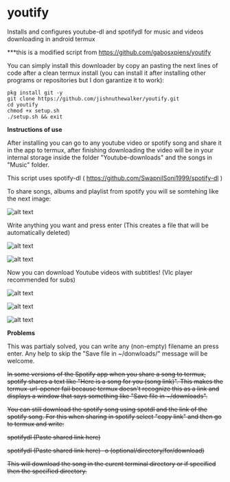 # youtify
Installs and configures youtube-dl and spotifydl for music and videos downloading in android termux

***this is a modified script from https://github.com/gabosxpiens/youtify

You can simply install this downloader by copy an pasting the next lines of code after a clean termux install (you can install it after installing other programs or repositories but I don garantize it to work):
```
pkg install git -y
git clone https://github.com/jishnuthewalker/youtify.git
cd youtify
chmod +x setup.sh
./setup.sh && exit
```
**Instructions of use**


After installing you can go to any youtube video or spotify song and share it in the app to termux, after finishing downloading the video will be in your internal storage inside the folder "Youtube-downloads" and the songs in "Music" folder.


This script uses spotify-dl ( https://github.com/SwapnilSoni1999/spotify-dl )

To share songs, albums and playlist from spotify you will se somtehing like the next image:

![alt text](https://i.imgur.com/aSEIGCy.jpg)

Write anything you want and press enter (This creates a file that will be automatically deleted)

![alt text](https://i.imgur.com/093zkht.jpg)

![alt text](https://i.imgur.com/AJQCXx7.jpg)

Now you can download Youtube videos with subtitles!
(Vlc player recommended for subs)

![alt text](https://i.imgur.com/YGi5K8F.jpg)

![alt text](https://i.imgur.com/tLGItLI.jpg)

![alt text](https://i.imgur.com/hMmpipL.jpg)


**Problems**

This was partialy solved, you can write any (non-empty) filename an press enter. Any help to skip the "Save file in ~/donwloads/" message will be welcome.

<strike> In some versions of the Spotify app when you share a song to termux, spotify shares a text like "Here is a song for you (song link)". This makes the termux-url-opener fail because termux doesn't recognize this as a link and displays a window that says something like "Save file in ~/downloads".

You can still download the spotify song using spotdl and the link of the spotify song. For this when sharing in spotify select "copy link" and then go to termux and write:

spotifydl (Paste shared link here)

spotifydl (Paste shared link here) -o (optional/directory/for/download)

This will download the song in the curent terminal directory or if specified then the specified directory. </strike>
